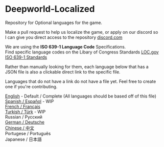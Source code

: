 # Deepworld-Localized
Repository for Optional languages for the game.

Make a pull request to help us localize the game, or apply on our discord so I can give you direct access to the repository [discord.com](https://discord.com/invite/6bv6Z6f)

We are using the **ISO 639-1 Language Code** Specifications.<br>Find specific language codes on the Libary of Congress Standards [LOC.gov ISO 639-1 Standards](https://www.loc.gov/standards/iso639-2/php/code_list.php)

Rather than manually looking for them, each language below that has a JSON file is also a clickable direct link to the specific file.

Languages that do not have a link do not have a file yet. Feel free to create one if you're contributing.

[English](./Languages/lang_en.json) - Default / Complete (All languages should be based off of this file)<br>
[Spanish / Español](./Languages/lang_es.json) - WIP<br>
[French / Français](./Languages/lang_fr.json)<br>
[Turkish / Türk](./Languages/lang_tr.json) - WIP<br>
Russian / Pусский<br>
[German / Deutsche](./Languages/lang_de.json)<br>
[Chinese / 中文](./Languages/lang_zh.json)<br>
Portugese / Português<br>
Japanese / 日本語<br>
